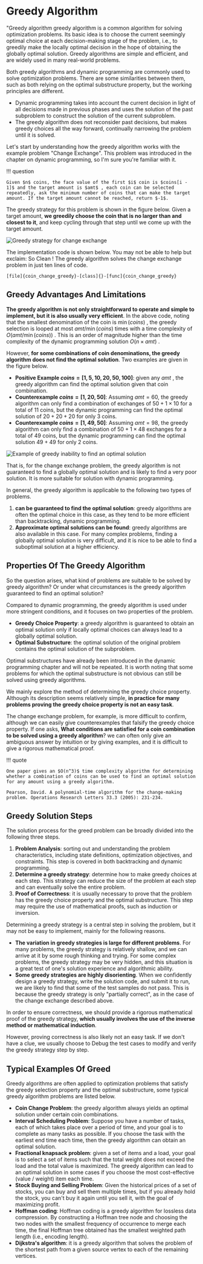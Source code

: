 # Greedy Algorithm

"Greedy algorithm greedy algorithm is a common algorithm for solving optimization problems. Its basic idea is to choose the current seemingly optimal choice at each decision-making stage of the problem, i.e., to greedily make the locally optimal decision in the hope of obtaining the globally optimal solution. Greedy algorithms are simple and efficient, and are widely used in many real-world problems.

Both greedy algorithms and dynamic programming are commonly used to solve optimization problems. There are some similarities between them, such as both relying on the optimal substructure property, but the working principles are different.

- Dynamic programming takes into account the current decision in light of all decisions made in previous phases and uses the solution of the past subproblem to construct the solution of the current subproblem.
- The greedy algorithm does not reconsider past decisions, but makes greedy choices all the way forward, continually narrowing the problem until it is solved.

Let's start by understanding how the greedy algorithm works with the example problem "Change Exchange". This problem was introduced in the chapter on dynamic programming, so I'm sure you're familiar with it.

!!! question

    Given $n$ coins, the face value of the first $i$ coin is $coins[i - 1]$ and the target amount is $amt$ , each coin can be selected repeatedly, ask the minimum number of coins that can make the target amount. If the target amount cannot be reached, return $-1$.

The greedy strategy for this problem is shown in the figure below. Given a target amount, **we greedily choose the coin that is no larger than and closest to it**, and keep cycling through that step until we come up with the target amount.

![Greedy strategy for change exchange](greedy_algorithm.assets/coin_change_greedy_strategy.png)

The implementation code is shown below. You may not be able to help but exclaim: So Clean ! The greedy algorithm solves the change exchange problem in just ten lines of code.

```src
[file]{coin_change_greedy}-[class]{}-[func]{coin_change_greedy}
```

## Greedy Advantages And Limitations

**The greedy algorithm is not only straightforward to operate and simple to implement, but it is also usually very efficient**. In the above code, noting that the smallest denomination of the coin is $\min(coins)$ , the greedy selection is looped at most $amt / \min(coins)$ times with a time complexity of $O(amt / \min(coins))$ . This is an order of magnitude higher than the time complexity of the dynamic programming solution $O(n \times amt)$ .

However, **for some combinations of coin denominations, the greedy algorithm does not find the optimal solution**. Two examples are given in the figure below.

- **Positive Example $coins = [1, 5, 10, 20, 50, 100]$**: given any $amt$ , the greedy algorithm can find the optimal solution given that coin combination.
- **Counterexample $coins = [1, 20, 50]$**: Assuming $amt = 60$, the greedy algorithm can only find a combination of exchanges of $50 + 1 \times 10$ for a total of $11$ coins, but the dynamic programming can find the optimal solution of $20 + 20 + 20$ for only $3$ coins.
- **Counterexample $coins = [1, 49, 50]$**: Assuming $amt = 98$, the greedy algorithm can only find a combination of $50 + 1 \times 48$ exchanges for a total of $49$ coins, but the dynamic programming can find the optimal solution $49 + 49$ for only $2$ coins.

![Example of greedy inability to find an optimal solution](greedy_algorithm.assets/coin_change_greedy_vs_dp.png)

That is, for the change exchange problem, the greedy algorithm is not guaranteed to find a globally optimal solution and is likely to find a very poor solution. It is more suitable for solution with dynamic programming.

In general, the greedy algorithm is applicable to the following two types of problems.

1. **can be guaranteed to find the optimal solution**: greedy algorithms are often the optimal choice in this case, as they tend to be more efficient than backtracking, dynamic programming.
2. **Approximate optimal solutions can be found**: greedy algorithms are also available in this case. For many complex problems, finding a globally optimal solution is very difficult, and it is nice to be able to find a suboptimal solution at a higher efficiency.

## Properties Of The Greedy Algorithm

So the question arises, what kind of problems are suitable to be solved by greedy algorithm? Or under what circumstances is the greedy algorithm guaranteed to find an optimal solution?

Compared to dynamic programming, the greedy algorithm is used under more stringent conditions, and it focuses on two properties of the problem.

- **Greedy Choice Property**: a greedy algorithm is guaranteed to obtain an optimal solution only if locally optimal choices can always lead to a globally optimal solution.
- **Optimal Substructure**: the optimal solution of the original problem contains the optimal solution of the subproblem.

Optimal substructures have already been introduced in the dynamic programming chapter and will not be repeated. It is worth noting that some problems for which the optimal substructure is not obvious can still be solved using greedy algorithms.

We mainly explore the method of determining the greedy choice property. Although its description seems relatively simple, **in practice for many problems proving the greedy choice property is not an easy task**.

The change exchange problem, for example, is more difficult to confirm, although we can easily give counterexamples that falsify the greedy choice property. If one asks, **What conditions are satisfied for a coin combination to be solved using a greedy algorithm**? we can often only give an ambiguous answer by intuition or by giving examples, and it is difficult to give a rigorous mathematical proof.

!!! quote

    One paper gives an $O(n^3)$ time complexity algorithm for determining whether a combination of coins can be used to find an optimal solution for any amount using a greedy algorithm.

    Pearson, David. A polynomial-time algorithm for the change-making problem. Operations Research Letters 33.3 (2005): 231-234.

## Greedy Solution Steps

The solution process for the greed problem can be broadly divided into the following three steps.

1. **Problem Analysis**: sorting out and understanding the problem characteristics, including state definitions, optimization objectives, and constraints. This step is covered in both backtracking and dynamic programming.
2. **Determine a greedy strategy**: determine how to make greedy choices at each step. This strategy can reduce the size of the problem at each step and can eventually solve the entire problem.
3. **Proof of Correctness**: it is usually necessary to prove that the problem has the greedy choice property and the optimal substructure. This step may require the use of mathematical proofs, such as induction or inversion.

Determining a greedy strategy is a central step in solving the problem, but it may not be easy to implement, mainly for the following reasons.

- **The variation in greedy strategies is large for different problems**. For many problems, the greedy strategy is relatively shallow, and we can arrive at it by some rough thinking and trying. For some complex problems, the greedy strategy may be very hidden, and this situation is a great test of one's solution experience and algorithmic ability.
- **Some greedy strategies are highly disorienting**. When we confidently design a greedy strategy, write the solution code, and submit it to run, we are likely to find that some of the test samples do not pass. This is because the greedy strategy is only "partially correct", as in the case of the change exchange described above.

In order to ensure correctness, we should provide a rigorous mathematical proof of the greedy strategy, **which usually involves the use of the inverse method or mathematical induction**.

However, proving correctness is also likely not an easy task. If we don't have a clue, we usually choose to Debug the test cases to modify and verify the greedy strategy step by step.

## Typical Examples Of Greed

Greedy algorithms are often applied to optimization problems that satisfy the greedy selection property and the optimal substructure, some typical greedy algorithm problems are listed below.

- **Coin Change Problem**: the greedy algorithm always yields an optimal solution under certain coin combinations.
- **Interval Scheduling Problem**: Suppose you have a number of tasks, each of which takes place over a period of time, and your goal is to complete as many tasks as possible. If you choose the task with the earliest end time each time, then the greedy algorithm can obtain an optimal solution.
- **Fractional knapsack problem**: given a set of items and a load, your goal is to select a set of items such that the total weight does not exceed the load and the total value is maximized. The greedy algorithm can lead to an optimal solution in some cases if you choose the most cost-effective (value / weight) item each time.
- **Stock Buying and Selling Problem**: Given the historical prices of a set of stocks, you can buy and sell them multiple times, but if you already hold the stock, you can't buy it again until you sell it, with the goal of maximizing profit.
- **Hoffman coding**: Hoffman coding is a greedy algorithm for lossless data compression. By constructing a Hoffman tree node and choosing the two nodes with the smallest frequency of occurrence to merge each time, the final Hoffman tree obtained has the smallest weighted path length (i.e., encoding length).
- **Dijkstra's algorithm**: it is a greedy algorithm that solves the problem of the shortest path from a given source vertex to each of the remaining vertices.
